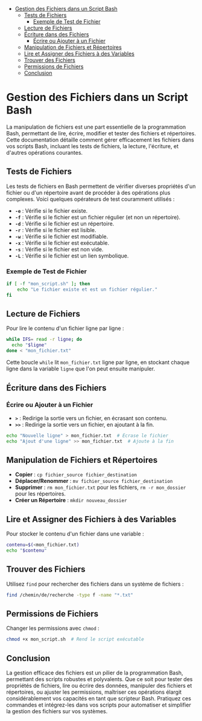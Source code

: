 - [Gestion des Fichiers dans un Script Bash](#gestion-des-fichiers-dans-un-script-bash)
  - [Tests de Fichiers](#tests-de-fichiers)
    - [Exemple de Test de Fichier](#exemple-de-test-de-fichier)
  - [Lecture de Fichiers](#lecture-de-fichiers)
  - [Écriture dans des Fichiers](#écriture-dans-des-fichiers)
    - [Écrire ou Ajouter à un Fichier](#écrire-ou-ajouter-à-un-fichier)
  - [Manipulation de Fichiers et Répertoires](#manipulation-de-fichiers-et-répertoires)
  - [Lire et Assigner des Fichiers à des Variables](#lire-et-assigner-des-fichiers-à-des-variables)
  - [Trouver des Fichiers](#trouver-des-fichiers)
  - [Permissions de Fichiers](#permissions-de-fichiers)
  - [Conclusion](#conclusion)


# Gestion des Fichiers dans un Script Bash

La manipulation de fichiers est une part essentielle de la programmation Bash, permettant de lire, écrire, modifier et tester des fichiers et répertoires. Cette documentation détaille comment gérer efficacement les fichiers dans vos scripts Bash, incluant les tests de fichiers, la lecture, l'écriture, et d'autres opérations courantes.

## Tests de Fichiers

Les tests de fichiers en Bash permettent de vérifier diverses propriétés d'un fichier ou d'un répertoire avant de procéder à des opérations plus complexes. Voici quelques opérateurs de test couramment utilisés :

- **`-e`** : Vérifie si le fichier existe.
- **`-f`** : Vérifie si le fichier est un fichier régulier (et non un répertoire).
- **`-d`** : Vérifie si le fichier est un répertoire.
- **`-r`** : Vérifie si le fichier est lisible.
- **`-w`** : Vérifie si le fichier est modifiable.
- **`-x`** : Vérifie si le fichier est exécutable.
- **`-s`** : Vérifie si le fichier est non vide.
- **`-L`** : Vérifie si le fichier est un lien symbolique.

### Exemple de Test de Fichier

```bash
if [ -f "mon_script.sh" ]; then
    echo "Le fichier existe et est un fichier régulier."
fi
```

## Lecture de Fichiers

Pour lire le contenu d'un fichier ligne par ligne :

```bash
while IFS= read -r ligne; do
  echo "$ligne"
done < "mon_fichier.txt"
```

Cette boucle `while` lit `mon_fichier.txt` ligne par ligne, en stockant chaque ligne dans la variable `ligne` que l'on peut ensuite manipuler.

## Écriture dans des Fichiers

### Écrire ou Ajouter à un Fichier

- **`>`** : Redirige la sortie vers un fichier, en écrasant son contenu.
- **`>>`** : Redirige la sortie vers un fichier, en ajoutant à la fin.

```bash
echo "Nouvelle ligne" > mon_fichier.txt  # Écrase le fichier
echo "Ajout d'une ligne" >> mon_fichier.txt  # Ajoute à la fin
```

## Manipulation de Fichiers et Répertoires

- **Copier** : `cp fichier_source fichier_destination`
- **Déplacer/Renommer** : `mv fichier_source fichier_destination`
- **Supprimer** : `rm mon_fichier.txt` pour les fichiers, `rm -r mon_dossier` pour les répertoires.
- **Créer un Répertoire** : `mkdir nouveau_dossier`

## Lire et Assigner des Fichiers à des Variables

Pour stocker le contenu d'un fichier dans une variable :

```bash
contenu=$(<mon_fichier.txt)
echo "$contenu"
```

## Trouver des Fichiers

Utilisez `find` pour rechercher des fichiers dans un système de fichiers :

```bash
find /chemin/de/recherche -type f -name "*.txt"
```

## Permissions de Fichiers

Changer les permissions avec `chmod` :

```bash
chmod +x mon_script.sh  # Rend le script exécutable
```

## Conclusion

La gestion efficace des fichiers est un pilier de la programmation Bash, permettant des scripts robustes et polyvalents. Que ce soit pour tester des propriétés de fichiers, lire ou écrire des données, manipuler des fichiers et répertoires, ou ajuster les permissions, maîtriser ces opérations élargit considérablement vos capacités en tant que scripteur Bash. Pratiquez ces commandes et intégrez-les dans vos scripts pour automatiser et simplifier la gestion des fichiers sur vos systèmes.